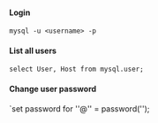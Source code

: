 #### Login

`mysql -u <username> -p`

#### List all users

`select User, Host from mysql.user;`

#### Change user password

`set password for '<username>'@'<host>' = password('<password>');
